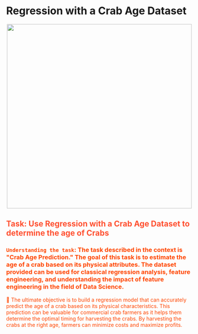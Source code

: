 # Regression with a Crab Age Dataset

<center>
<img src="https://media.giphy.com/media/v1.Y2lkPTc5MGI3NjExZGZjNDdhNDkwMDA1ZDZhMTQzZjg1NTg3ZjMwOGJhOGQ2ZThhZjRhNSZlcD12MV9pbnRlcm5hbF9naWZzX2dpZklkJmN0PWc/l4FBcHVO3FVWAp87S/giphy.gif" width=500>
</center>


## <font color='#FF45003'>Task: Use Regression with a Crab Age Dataset to determine the age of Crabs <font><a class='anchor' id='top'></a>

### <font color='#FF4500'> `Understanding the task`: The task described in the context is "Crab Age Prediction." The goal of this task is to estimate the age of a crab based on its physical attributes. The dataset provided can be used for classical regression analysis, feature engineering, and understanding the impact of feature engineering in the field of Data Science.

<font><a class='anchor' id='top'></a>

<div class="alert alert-block alert-info"> 

📌 The ultimate objective is to build a regression model that can accurately predict the age of a crab based on its physical characteristics. This prediction can be valuable for commercial crab farmers as it helps them determine the optimal timing for harvesting the crabs. By harvesting the crabs at the right age, farmers can minimize costs and maximize profits. </div>